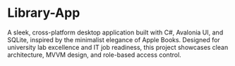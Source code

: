 # Library-App
A sleek, cross-platform desktop application built with C#, Avalonia UI, and SQLite, inspired by the minimalist elegance of Apple Books. Designed for university lab excellence and IT job readiness, this project showcases clean architecture, MVVM design, and role-based access control.
